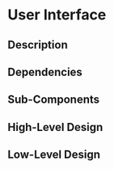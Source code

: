 # User Interface

## Description

## Dependencies

## Sub-Components

## High-Level Design

## Low-Level Design
